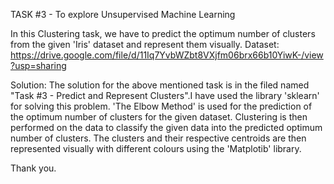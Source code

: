 TASK #3 - To explore Unsupervised Machine Learning

In this Clustering task, we have to predict the optimum number of clusters from the given 'Iris' dataset and represent them visually.
Dataset: https://drive.google.com/file/d/11Iq7YvbWZbt8VXjfm06brx66b10YiwK-/view?usp=sharing

Solution: The solution for the above mentioned task is in the filed named "Task #3 - Predict and Represent Clusters".I have used the library 'sklearn' for solving this problem. 'The Elbow Method' is used for the prediction of the optimum number of clusters for the given dataset. Clustering is then performed on the data to classify the given data into the predicted optimum number of clusters. The clusters and their respective centroids are then represented visually with different colours using the 'Matplotib' library.

Thank you.
